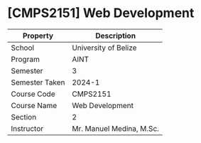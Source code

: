 # [CMPS2151] Web Development

| Property       | Description              |
| -------------- | ------------------------ |
| School         | University of Belize     |
| Program        | AINT                     |
| Semester       | 3                        |
| Semester Taken | 2024-1                   |
| Course Code    | CMPS2151                 |
| Course Name    | Web Development          |
| Section        | 2                        |
| Instructor     | Mr. Manuel Medina, M.Sc. |
